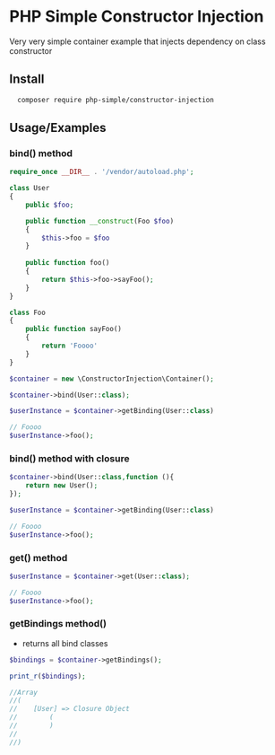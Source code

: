
# PHP Simple Constructor Injection

Very very simple container example that injects dependency on class constructor


## Install


```bash
  composer require php-simple/constructor-injection
```


## Usage/Examples

### bind() method

```php
require_once __DIR__ . '/vendor/autoload.php';

class User
{
    public $foo;

    public function __construct(Foo $foo) 
    {
        $this->foo = $foo
    }
    
    public function foo()
    {
        return $this->foo->sayFoo();
    }
}

class Foo
{
    public function sayFoo()
    {
        return 'Foooo'
    }
}

$container = new \ConstructorInjection\Container();

$container->bind(User::class);

$userInstance = $container->getBinding(User::class)

// Foooo
$userInstance->foo();
```

### bind() method with closure
```php
$container->bind(User::class,function (){
    return new User();
});

$userInstance = $container->getBinding(User::class)

// Foooo
$userInstance->foo();
```

### get() method
```php
$userInstance = $container->get(User::class);

// Foooo
$userInstance->foo();
```

### getBindings method()
- returns all bind classes
```php
$bindings = $container->getBindings();

print_r($bindings);

//Array
//(
//    [User] => Closure Object
//        (
//        )
//
//)
```
